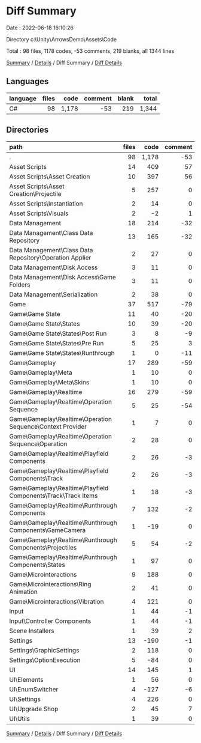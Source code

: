 # Diff Summary

Date : 2022-06-18 16:10:26

Directory c:\\Unity\\ArrowsDemo\\Assets\\Code

Total : 98 files,  1178 codes, -53 comments, 219 blanks, all 1344 lines

[Summary](results.md) / [Details](details.md) / Diff Summary / [Diff Details](diff-details.md)

## Languages
| language | files | code | comment | blank | total |
| :--- | ---: | ---: | ---: | ---: | ---: |
| C# | 98 | 1,178 | -53 | 219 | 1,344 |

## Directories
| path | files | code | comment | blank | total |
| :--- | ---: | ---: | ---: | ---: | ---: |
| . | 98 | 1,178 | -53 | 219 | 1,344 |
| Asset Scripts | 14 | 409 | 57 | 72 | 538 |
| Asset Scripts\\Asset Creation | 10 | 397 | 56 | 68 | 521 |
| Asset Scripts\\Asset Creation\\Projectile | 5 | 257 | 0 | 39 | 296 |
| Asset Scripts\\Instantiation | 2 | 14 | 0 | 3 | 17 |
| Asset Scripts\\Visuals | 2 | -2 | 1 | 1 | 0 |
| Data Management | 18 | 214 | -32 | 28 | 210 |
| Data Management\\Class Data Repository | 13 | 165 | -32 | 19 | 152 |
| Data Management\\Class Data Repository\\Operation Applier | 2 | 27 | 0 | 1 | 28 |
| Data Management\\Disk Access | 3 | 11 | 0 | 4 | 15 |
| Data Management\\Disk Access\\Game Folders | 3 | 11 | 0 | 4 | 15 |
| Data Management\\Serialization | 2 | 38 | 0 | 5 | 43 |
| Game | 37 | 517 | -79 | 85 | 523 |
| Game\\Game State | 11 | 40 | -20 | 5 | 25 |
| Game\\Game State\\States | 10 | 39 | -20 | 4 | 23 |
| Game\\Game State\\States\\Post Run | 3 | 8 | -9 | 1 | 0 |
| Game\\Game State\\States\\Pre Run | 5 | 25 | 3 | 5 | 33 |
| Game\\Game State\\States\\Runthrough | 1 | 0 | -11 | -2 | -13 |
| Game\\Gameplay | 17 | 289 | -59 | 47 | 277 |
| Game\\Gameplay\\Meta | 1 | 10 | 0 | 2 | 12 |
| Game\\Gameplay\\Meta\\Skins | 1 | 10 | 0 | 2 | 12 |
| Game\\Gameplay\\Realtime | 16 | 279 | -59 | 45 | 265 |
| Game\\Gameplay\\Realtime\\Operation Sequence | 5 | 25 | -54 | -6 | -35 |
| Game\\Gameplay\\Realtime\\Operation Sequence\\Context Provider | 1 | 7 | 0 | 1 | 8 |
| Game\\Gameplay\\Realtime\\Operation Sequence\\Operation | 2 | 28 | 0 | 5 | 33 |
| Game\\Gameplay\\Realtime\\Playfield Components | 2 | 26 | -3 | 7 | 30 |
| Game\\Gameplay\\Realtime\\Playfield Components\\Track | 2 | 26 | -3 | 7 | 30 |
| Game\\Gameplay\\Realtime\\Playfield Components\\Track\\Track Items | 1 | 18 | -3 | 6 | 21 |
| Game\\Gameplay\\Realtime\\Runthrough Components | 7 | 132 | -2 | 20 | 150 |
| Game\\Gameplay\\Realtime\\Runthrough Components\\GameCamera | 1 | -19 | 0 | -4 | -23 |
| Game\\Gameplay\\Realtime\\Runthrough Components\\Projectiles | 5 | 54 | -2 | 6 | 58 |
| Game\\Gameplay\\Realtime\\Runthrough Components\\States | 1 | 97 | 0 | 18 | 115 |
| Game\\Microinteractions | 9 | 188 | 0 | 33 | 221 |
| Game\\Microinteractions\\Ring Animation | 2 | 41 | 0 | 6 | 47 |
| Game\\Microinteractions\\Vibration | 4 | 121 | 0 | 23 | 144 |
| Input | 1 | 44 | -1 | 10 | 53 |
| Input\\Controller Components | 1 | 44 | -1 | 10 | 53 |
| Scene Installers | 1 | 39 | 2 | 5 | 46 |
| Settings | 13 | -190 | -1 | -9 | -200 |
| Settings\\GraphicSettings | 2 | 118 | 0 | 24 | 142 |
| Settings\\OptionExecution | 5 | -84 | 0 | -6 | -90 |
| UI | 14 | 145 | 1 | 28 | 174 |
| UI\\Elements | 1 | 56 | 0 | 13 | 69 |
| UI\\EnumSwitcher | 4 | -127 | -6 | -23 | -156 |
| UI\\Settings | 4 | 226 | 0 | 37 | 263 |
| UI\\Upgrade Shop | 2 | 45 | 7 | 9 | 61 |
| UI\\Utils | 1 | 39 | 0 | 9 | 48 |

[Summary](results.md) / [Details](details.md) / Diff Summary / [Diff Details](diff-details.md)